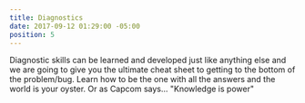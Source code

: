 ```yaml
---
title: Diagnostics
date: 2017-09-12 01:29:00 -05:00
position: 5
---
```


Diagnostic skills can be learned and developed just like anything else and we are going to give you the ultimate cheat sheet to getting to the bottom of the problem/bug. Learn how to be the one with all the answers and the world is your oyster. Or as Capcom says... "Knowledge is power"